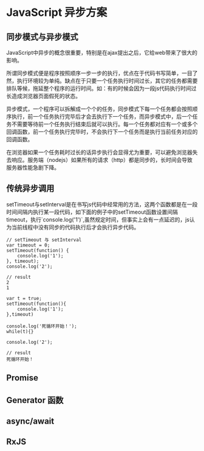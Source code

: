 <h1>JavaScript 异步方案</h1>
<h2>同步模式与异步模式</h2>
<p>JavaScript中异步的概念很重要，特别是在ajax提出之后，它给web带来了很大的影响。</p>
<p>所谓同步模式便是程序按照顺序一步一步的执行，优点在于代码书写简单，一目了然，执行环境较为单纯。缺点在于只要一个任务执行时间过长，其它的任务都需要排队等候，拖延整个程序的运行时间。如：有的时候会因为一段js代码执行时间过长造成浏览器页面假死的状态。</p>
<p>异步模式，一个程序可以拆解成一个个的任务，同步模式下每一个任务都会按照顺序执行，前一个任务执行完毕后才会去执行下一个任务，而异步模式中，后一个任务不需要等待前一个任务执行结束后就可以执行。每一个任务都对应有一个或多个回调函数，前一个任务执行完毕时，不会执行下一个任务而是执行当前任务对应的回调函数。<br></p>
<p>在浏览器如果一个任务耗时过长的话异步执行会显得尤为重要，可以避免浏览器失去响应。服务端（nodejs）如果所有的请求（http）都是同步的，长时间会导致服务器性能急剧下降。</p>
<h2>传统异步调用</h2>	
setTimeout与setInterval是在书写js代码中经常用的方法，这两个函数都是在一段时间间隔内执行某一段代码，如下面的例子中的setTimeout函数设置间隔timeout，执行`console.log('1')`,虽然规定时间，但事实上会有一点延迟的，js认为当前线程中没有同步的代码执行后才会执行异步代码。

	// setTimeout 与 setInterval
	var timeout = 0;
	setTimeout(function() {
	    console.log('1');
	}, timeout);
	console.log('2');

	// result
	2
	1

	var t = true;
	setTimeout(function(){
	    console.log('1');
	},timeout)
	
	console.log('死循环开始！');
	while(t){}
	
	console.log('2');
	
	// result
	死循环开始！

<h2>Promise</h2>
<h2>Generator 函数</h2>
<h2>async/await</h2>
<h2>RxJS</h2>